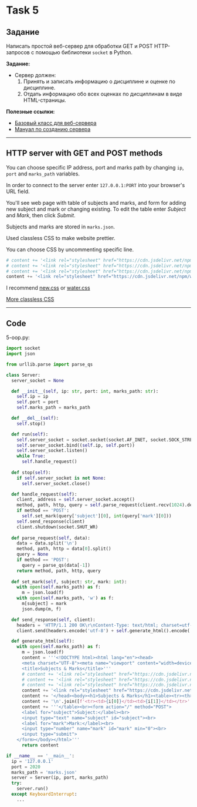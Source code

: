 # Task 5

## Задание
Написать простой веб-сервер для обработки GET и POST HTTP-запросов с помощью библиотеки `socket` в Python.

**Задание:**

  - Сервер должен:
    1. Принять и записать информацию о дисциплине и оценке по дисциплине.
    2. Отдать информацию обо всех оценках по дисциплинам в виде HTML-страницы.

**Полезные ссылки:**

  - [Базовый класс для веб-сервера](https://docs.google.com/document/d/1lv_3D9VtMxz8tNkA6rA1xu9zaWEIBGXiLWBo1cse-0k/edit?usp=sharing)
  - [Мануал по созданию сервера](https://iximiuz.com/ru/posts/writing-python-web-server-part-3/)

---

## HTTP server with GET and POST methods

You can choose specific IP address, port and marks path by changing `ip`, `port` and `marks_path` variables.

In order to connect to the server enter `127.0.0.1:PORT` into your browser's URL field.

You'll see web page with table of subjects and marks, and form for adding new subject and mark or changing existing. To edit the table enter *Subject* and *Mark*, then click *Submit*.

Subjects and marks are stored in `marks.json`.

Used classless CSS to make website prettier.

You can choose CSS by uncommenting specific line.

```python
# content += '<link rel="stylesheet" href="https://cdn.jsdelivr.net/npm/@exampledev/new.css@1/new.min.css">'
# content += '<link rel="stylesheet" href="https://cdn.jsdelivr.net/npm/water.css@2/out/water.min.css">'
# content += '<link rel="stylesheet" href="https://cdn.jsdelivr.net/npm/water.css@2/out/dark.min.css">'
content += '<link rel="stylesheet" href="https://cdn.jsdelivr.net/npm/water.css@2/out/light.min.css">'
```

I recommend [new.css](https://github.com/xz/new.css) or [water.css](https://github.com/kognise/water.css)

[More classless CSS](https://github.com/dbohdan/classless-css)

---

## Code

5-oop.py:
```python
import socket
import json

from urllib.parse import parse_qs

class Server:
  server_socket = None

  def __init__(self, ip: str, port: int, marks_path: str):
    self.ip = ip
    self.port = port
    self.marks_path = marks_path

  def __del__(self):
    self.stop()

  def run(self):
    self.server_socket = socket.socket(socket.AF_INET, socket.SOCK_STREAM)
    self.server_socket.bind((self.ip, self.port))
    self.server_socket.listen()
    while True:
      self.handle_request()
  
  def stop(self):
    if self.server_socket is not None:
      self.server_socket.close()

  def handle_request(self):
    client, address = self.server_socket.accept()
    method, path, http, query = self.parse_request(client.recv(1024).decode('utf-8'))
    if method == 'POST':
      self.set_mark(query['subject'][0], int(query['mark'][0]))
    self.send_response(client)
    client.shutdown(socket.SHUT_WR)
  
  def parse_request(self, data):
    data = data.split('\n')
    method, path, http = data[0].split()
    query = None
    if method == 'POST':
      query = parse_qs(data[-1])
    return method, path, http, query
  
  def set_mark(self, subject: str, mark: int):
    with open(self.marks_path) as f:
      m = json.load(f)
    with open(self.marks_path, 'w') as f:
      m[subject] = mark
      json.dump(m, f)

  def send_response(self, client):
    headers = 'HTTP/1.1 200 OK\r\nContent-Type: text/html; charset=utf-8\r\n\r\n'
    client.send(headers.encode('utf-8') + self.generate_html().encode('utf-8'))

  def generate_html(self):
    with open(self.marks_path) as f:
      m = json.load(f)
      content = '''<!DOCTYPE html><html lang="en"><head>
      <meta charset="UTF-8"><meta name="viewport" content="width=device-width, initial-scale=1.0">
      <title>Subjects & Marks</title>'''
      # content += '<link rel="stylesheet" href="https://cdn.jsdelivr.net/npm/@exampledev/new.css@1/new.min.css">'
      # content += '<link rel="stylesheet" href="https://cdn.jsdelivr.net/npm/water.css@2/out/water.min.css">'
      # content += '<link rel="stylesheet" href="https://cdn.jsdelivr.net/npm/water.css@2/out/dark.min.css">'
      content += '<link rel="stylesheet" href="https://cdn.jsdelivr.net/npm/water.css@2/out/light.min.css">'
      content += '</head><body><h1>Subjects & Marks</h1><table><tr><th>Subject</th><th>Mark</th></tr>'
      content += '\n'.join([f'<tr><td>{i[0]}</td><td>{i[1]}</td></tr>' for i in m.items()])
      content += '''</table><br><form action="/" method="POST">
      <label for="subject">Subject:</label><br>
      <input type="text" name="subject" id="subject"><br>
      <label for="mark">Mark:</label><br>
      <input type="number" name="mark" id="mark" min="0"><br>
      <input type="submit">
    </form></body></html>'''
      return content

if __name__ == '__main__':
  ip = '127.0.0.1'
  port = 2020
  marks_path = 'marks.json'
  server = Server(ip, port, marks_path)
  try:
    server.run()
  except KeyboardInterrupt:
    ...
```